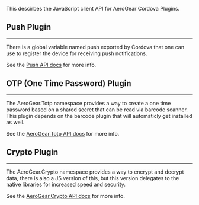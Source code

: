 This descirbes the JavaScript client API for AeroGear Cordova Plugins.

## Push Plugin
- - -

There is a global variable named push exported by Cordova that one can use to register the device for receiving push notifications.

See the [Push API docs](Push.html) for more info.

## OTP (One Time Password) Plugin
- - -

The AeroGear.Totp namespace provides a way to create a one time password based on a shared secret that can be read via barcode scanner. This plugin depends on the barcode plugin that will automaticly get installed as well.

See the [AeroGear.Totp API docs](AeroGear.Totp.html) for more info.

## Crypto Plugin
- - -

The AeroGear.Crypto namespace provides a way to encrypt and decrypt data, there is also a JS version of this, but this version delegates to the native libraries for increased speed and security.

See the [AeroGear.Crypto API docs](AeroGear.Crypto.html) for more info.